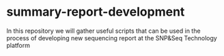 # summary-report-development
In this repository we will gather useful scripts that can be used in the process of developing new sequencing report at the SNP&amp;Seq Technology platform
